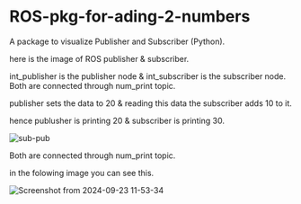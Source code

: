 # ROS-pkg-for-ading-2-numbers


A package to visualize Publisher and Subscriber (Python). 

here is the image of ROS publisher & subscriber. 

int_publisher is the publisher node & int_subscriber is the subscriber node.
Both are connected through num_print topic.

publisher sets the data to 20 & reading this data the subscriber adds 10 to it.

hence publusher is printing 20 & subscriber is printing 30.

![sub-pub](https://github.com/user-attachments/assets/fb97c227-56bb-40c8-91d1-568fd03effcf)



Both are connected through num_print topic. 

in the folowing image you can see this.


![Screenshot from 2024-09-23 11-53-34](https://github.com/user-attachments/assets/43fc6497-3276-49fe-9425-e3944e044f93)
